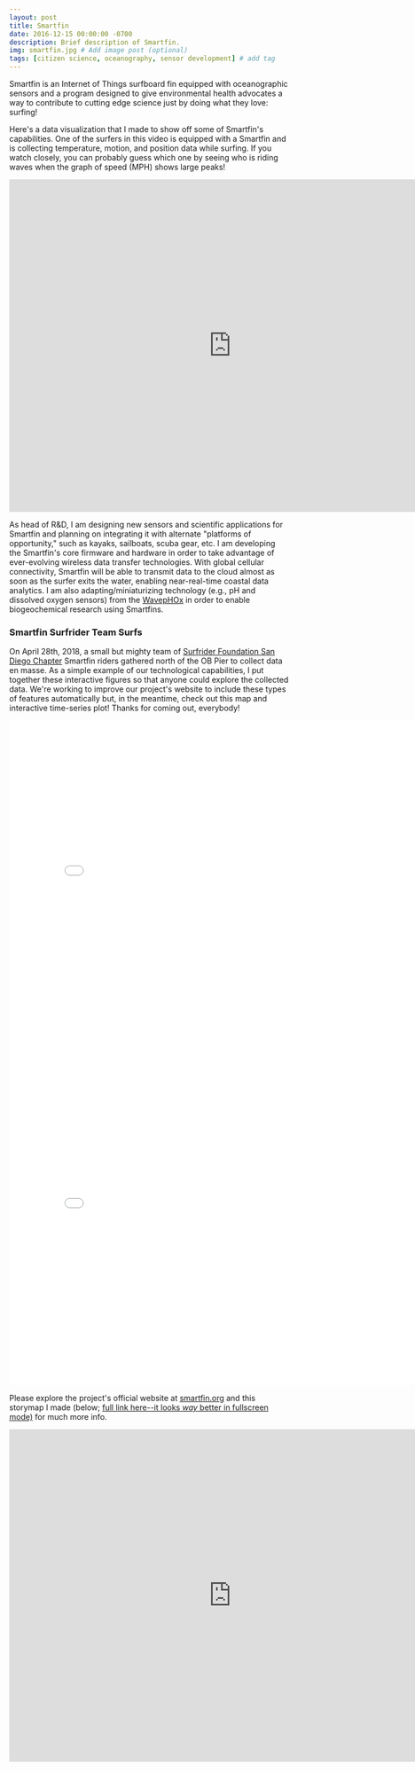 ```yaml
---
layout: post
title: Smartfin
date: 2016-12-15 00:00:00 -0700
description: Brief description of Smartfin.
img: smartfin.jpg # Add image post (optional)
tags: [citizen science, oceanography, sensor development] # add tag
---
```


Smartfin is an Internet of Things surfboard fin equipped with oceanographic sensors and a program designed to give environmental health advocates a way to contribute to cutting edge science just by doing what they love: surfing!

Here's a data visualization that I made to show off some of Smartfin's capabilities. One of the surfers in this video is equipped with a Smartfin and is collecting temperature, motion, and position data while surfing. If you watch closely, you can probably guess which one by seeing who is riding waves when the graph of speed (MPH) shows large peaks!

<iframe width="800" height="600" src="https://www.youtube.com/embed/jhosHEJAw6I" frameborder="0" allow="autoplay; encrypted-media" allowfullscreen></iframe>

As head of R&D, I am designing new sensors and scientific applications for Smartfin and planning on integrating it with alternate "platforms of opportunity," such as kayaks, sailboats, scuba gear, etc. I am developing the Smartfin's core firmware and hardware in order to take advantage of ever-evolving wireless data transfer technologies. With global cellular connectivity, Smartfin will be able to transmit data to the cloud almost as soon as the surfer exits the water, enabling near-real-time coastal data analytics. I am also adapting/miniaturizing technology (e.g., pH and dissolved oxygen sensors) from the [WavepHOx](../sup-science) in order to enable biogeochemical research using Smartfins.

### Smartfin Surfrider Team Surfs
On April 28th, 2018, a small but mighty team of [Surfrider Foundation San Diego Chapter](https://www.facebook.com/surfriderSD/) Smartfin riders gathered north of the OB Pier to collect data en masse. As a simple example of our technological capabilities, I put together these interactive figures so that anyone could explore the collected data. We're working to improve our project's website to include these types of features automatically but, in the meantime, check out this map and interactive time-series plot! Thanks for coming out, everybody!
<iframe width="800" height="600" src="../smartfin-surfrider-timeseries-20180428.html" frameborder="0"></iframe>

<iframe width="800" height="600" src="../smartfin-surfrider-map-20180428.html" frameborder="0"></iframe>


Please explore the project's official website at [smartfin.org](https://smartfin.org) and this storymap I made (below; [full link here--it looks _way_ better in fullscreen mode)](https://www.arcgis.com/apps/Cascade/index.html?appid=7d74aeff9683496297059217e853bff7#storymap) for much more info.

<iframe width="800" height="600" src="https://www.arcgis.com/apps/Cascade/index.html?appid=7d74aeff9683496297059217e853bff7#storymap" frameborder="0"></iframe>
